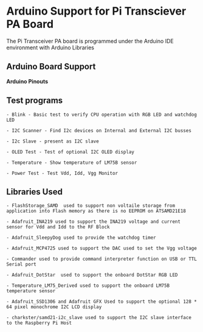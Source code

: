 # Arduino Support for Pi Transciever PA Board

The Pi Transceiver PA board is programmed under the Arduino IDE environment with Arduino Libraries

## Arduino Board Support

**Arduino Pinouts**






## Test programs

    - Blink - Basic test to verify CPU operation with RGB LED and watchdog LED

    - I2C Scanner - Find I2c devices on Internal and External I2C busses

    - I2c Slave - present as I2C slave

    - OLED Test - Test of optional I2C OLED display

    - Temperature - Show temperature of LM75B sensor

    - Power Test - Test Vdd, Idd, Vgg Monitor
    




## Libraries Used

    - FlashStorage_SAMD  used to support non voltaile storage from application into Flash memory as there is no EEPROM on ATSAMD21E18

    - Adafruit_INA219 used to support the INA219 voltage and current sensor for Vdd and Idd to the RF Block

    - Adafruit_SleepyDog used to provide the watchdog timer

    - Adafruit_MCP4725 used to support the DAC used to set the Vgg voltage

    - Commander used to provide command interpreter function on USB or TTL Serial port

    - Adafruit_DotStar  used to support the onboard DotStar RGB LED

    - Temperature_LM75_Derived used to support the onboard LM75B temperature sensor

    - Adafruit_SSD1306 and Adafruit GFX Used to support the optional 128 * 64 pixel monochrome I2C LCD display

    - charkster/samd21-i2c_slave used to support the I2C slave interface to the Raspberry Pi Host



